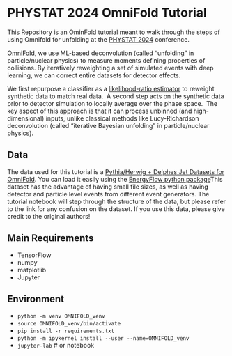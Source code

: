 # PHYSTAT 2024 OmniFold Tutorial

This Repository is an OminFold tutorial meant to walk through the steps of using Omnifold for unfolding at the [PHYSTAT 2024](https://indico.cern.ch/event/1357972/) conference. 

[OmniFold](https://arxiv.org/abs/1911.09107), we use ML-based deconvolution (called “unfolding” in particle/nuclear physics) to measure moments defining properties of collisions. By iteratively reweighting a set of simulated events with deep learning, we can correct entire datasets for detector effects. 

We first repurpose a classifier as a [likelihood-ratio estimator](https://link.springer.com/article/10.1007/JHEP02(2024)136) to reweight synthetic data to match real data.  A second step acts on the synthetic data prior to detector simulation to locally average over the phase space.  The key aspect of this approach is that it can process unbinned (and high-dimensional) inputs, unlike classical methods like Lucy-Richardson deconvolution (called “iterative Bayesian unfolding” in particle/nuclear physics).  

## Data
The data used for this tutorial is a [Pythia/Herwig + Delphes Jet Datasets for OmniFold](https://zenodo.org/records/3548091). You can load it easily using the [EnergyFlow python package](https://energyflow.network/docs/datasets/#z-jets-with-delphes-simulation)This dataset has the advantage of having small file sizes, as well as having detector and particle level events from different event generators. The tutorial notebook will step through the structure of the data, but please refer to the link for any confusion on the dataset. If you use this data, please give credit to the original authors!

## Main Requirements
- TensorFlow
- numpy
- matplotlib
- Jupyter

## Environment
- `python -m venv OMNIFOLD_venv`
- `source OMNIFOLD_venv/bin/activate`
- `pip install -r requirements.txt`
- `python -m ipykernel install --user --name=OMNIFOLD_venv`
- `jupyter-lab` # or notebook
